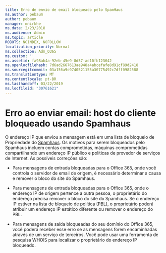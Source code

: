 ```yaml
---
title: Erro de envio de email bloqueado pelo SpamHaus
ms.author: pebaum
author: pebaum
manager: mnirkhe
ms.date: 2/23/2018
ms.audience: Admin
ms.topic: article
ROBOTS: NOINDEX, NOFOLLOW
localization_priority: Normal
ms.collection: Adm_O365
ms.custom: ''
ms.assetid: fa98ab4a-92eb-45e9-8d57-ad10fb123042
ms.openlocfilehash: 7d6ad2667613ae948a4abcefafe8d91cf89d2418
ms.sourcegitcommit: 03a156a9c9740521155a30775492c7dff0982588
ms.translationtype: MT
ms.contentlocale: pt-BR
ms.lasthandoff: 03/22/2019
ms.locfileid: "30761621"
---
```

# <a name="error-sending-email-client-host-blocked-using-spamhaus"></a>Erro ao enviar email: host do cliente bloqueado usando Spamhaus

O endereço IP que enviou a mensagem está em uma lista de bloqueio de Propriedade do [Spamhaus](https://go.microsoft.com/fwlink/p/?linkid=123245). Os motivos para serem bloqueados pelo Spamhaus incluem contas comprometidas, máquinas comprometidas compartilhando um endereço IP público e políticas de provedor de serviços de Internet. As possíveis correções são:
  
- Para mensagens de entrada bloqueadas para o Office 365, onde você controla o servidor de email de origem, é necessário determinar a causa e remover o bloco do site do Spamhaus.
    
- Para mensagens de entrada bloqueadas para o Office 365, onde o endereço IP de origem pertence a outra pessoa, o proprietário do endereço precisa remover o bloco do site do Spamhaus. Se o endereço IP estiver na lista de bloqueio de política (PBL), o proprietário poderá atribuir um endereço IP estático diferente ou remover o endereço do PBL.
    
- Para mensagens de saída bloqueadas do seu domínio do Office 365, você poderá receber esse erro se as mensagens forem encaminhadas através de um serviço de terceiros. Você pode usar uma ferramenta de pesquisa WHOIS para localizar o proprietário do endereço IP bloqueado.
    

